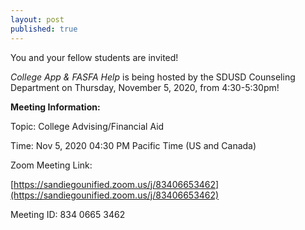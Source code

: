 ```yaml
---
layout: post
published: true
---
```

You and your fellow students are invited!

_College App & FASFA Help_ is being hosted by the SDUSD Counseling Department on Thursday, November 5, 2020, from 4:30-5:30pm!

**Meeting Information:**

Topic: College Advising/Financial Aid

Time: Nov 5, 2020 04:30 PM Pacific Time (US and Canada)

Zoom Meeting Link:

[https://sandiegounified.zoom.us/j/83406653462](https://sandiegounified.zoom.us/j/83406653462)

Meeting ID: 834 0665 3462
